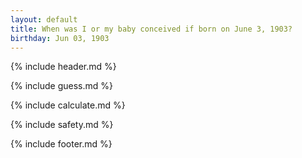```yaml
---
layout: default
title: When was I or my baby conceived if born on June 3, 1903?
birthday: Jun 03, 1903
---
```


{% include header.md %}

{% include guess.md %}

{% include calculate.md %}

{% include safety.md %}

{% include footer.md %}



